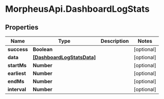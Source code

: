# MorpheusApi.DashboardLogStats

## Properties

Name | Type | Description | Notes
------------ | ------------- | ------------- | -------------
**success** | **Boolean** |  | [optional] 
**data** | [**[DashboardLogStatsData]**](DashboardLogStatsData.md) |  | [optional] 
**startMs** | **Number** |  | [optional] 
**earliest** | **Number** |  | [optional] 
**endMs** | **Number** |  | [optional] 
**interval** | **Number** |  | [optional] 


